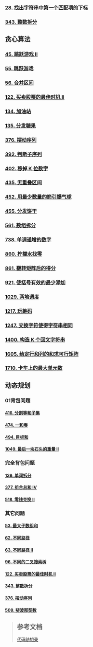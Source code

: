 ### [28. 找出字符串中第一个匹配项的下标](./find-the-index-of-the-first-occurrence-in-a-string/src/main/java/priv/lgtczh/leetcode/Solution.java)

### [343. 整数拆分](integer-break/src/main/java/priv/lgtczh/leetcode/Solution.java)

## 贪心算法

### [45. 跳跃游戏 II](jump-game-ii/src/main/java/priv/lgtczh/leetcode/Solution.java)

### [55. 跳跃游戏](jump-game/src/main/java/priv/lgtczh/leetcode/Solution.java)

### [56. 合并区间](merge-intervals/src/main/java/priv/lgtczh/leetcode/Solution.java)

### [122. 买卖股票的最佳时机 II](best-time-to-buy-and-sell-stock-ii/src/main/java/priv/lgtczh/leetcode/greedy/Solution.java)

### [134. 加油站](./gas-station/src/main/java/priv/lgtczh/leetcode/Solution.java)

### [135. 分发糖果](candy/src/main/java/priv/lgtczh/leetcode/Solution.java)

### [376. 摆动序列](wiggle-subsequence/src/main/java/priv/lgtczh/leetcode/greedy/Solution.java)

### [392. 判断子序列](is-subsequence/src/main/java/priv/lgtczh/leetcode/Solution.java)

### [402. 移掉 K 位数字](remove-k-digits/src/main/java/priv/lgtczh/leetcode/Solution.java)

### [435. 无重叠区间](./non-overlapping-intervals/src/main/java/priv/lgtczh/leetcode/Solution.java)

### [452. 用最少数量的箭引爆气球](minimum-number-of-arrows-to-burst-balloons/src/main/java/priv/lgtczh/leetcode/Solution.java)

### [455. 分发饼干](assign-cookies/src/main/java/priv/lgtczh/leetcode/Solution.java)

### [561. 数组拆分](array-partition/src/main/java/priv/lgtczh/leetcode/Solution.java)

### [738. 单调递增的数字](monotone-increasing-digits/src/main/java/priv/lgtczh/leetcode/Solution.java)

### [860. 柠檬水找零](lemonade-change/src/main/java/priv/lgtczh/leetcode/Solution.java)

### [861. 翻转矩阵后的得分](score-after-flipping-matrix/src/main/java/priv/lgtczh/leetcode/Solution.java)

### [921. 使括号有效的最少添加](minimum-add-to-make-parentheses-valid/src/main/java/priv/lgtczh/leetcode/Solution.java)

### [1029. 两地调度](two-city-scheduling/src/main/java/priv/lgtczh/leetcode/Solution.java)

### [1217. 玩筹码](minimum-cost-to-move-chips-to-the-same-position/src/main/java/priv/lgtczh/leetcode/Solution.java)

### [1247. 交换字符使得字符串相同](minimum-swaps-to-make-strings-equal/src/main/java/priv/lgtczh/leetcode/Solution.java)

### [1400. 构造 K 个回文字符串](construct-k-palindrome-strings/src/main/java/priv/lgtczh/leetcode/Solution.java)

### [1605. 给定行和列的和求可行矩阵](find-valid-matrix-given-row-and-column-sums/src/main/java/priv/lgtczh/leetcode/Solution.java)

### [1710. 卡车上的最大单元数](maximum-units-on-a-truck/src/main/java/priv/lgtczh/leetcode/Solution.java)


## 动态规划

### 01背包问题

#### [416. 分割等和子集](partition-equal-subset-sum/src/main/java/priv/lgtczh/leetcode/Solution.java)

#### [474. 一和零](ones-and-zeroes/src/main/java/priv/lgtczh/leetcode/Solution.java)

#### [494. 目标和](target-sum/src/main/java/priv/lgtczh/leetcode/Solution.java)

#### [1049. 最后一块石头的重量 II](last-stone-weight-ii/src/main/java/priv/lgtczh/leetcode/Solution.java)

### 完全背包问题

#### [139. 单词拆分](word-break/src/main/java/priv/lgtczh/leetcode/Solution.java)

#### [377. 组合总和 Ⅳ](combination-sum-iv/src/main/java/priv/lgtczh/leetcode/Solution.java)

#### [518. 零钱兑换 II](coin-change-ii/src/main/java/priv/lgtczh/leetcode/Solution.java)

### 其它问题

#### [53. 最大子数组和](maximum-subarray/src/main/java/priv/lgtczh/leetcode/dynamic_programming/Solution.java)

#### [62. 不同路径](unique-paths/src/main/java/priv/lgtczh/leetcode/Solution.java)

#### [63. 不同路径 II](unique-paths-ii/src/main/java/priv/lgtczh/leetcode/Solution.java)

#### [96. 不同的二叉搜索树](unique-binary-search-trees/src/main/java/priv/lgtczh/leetcode/Solution.java)

#### [122. 买卖股票的最佳时机 II](best-time-to-buy-and-sell-stock-ii/src/main/java/priv/lgtczh/leetcode/dynamic_programming/Solution.java)

#### [343. 整数拆分](integer-break/src/main/java/priv/lgtczh/leetcode/dynamic_programming/Solution.java)

#### [376. 摆动序列](wiggle-subsequence/src/main/java/priv/lgtczh/leetcode/dynamic_programming/Solution.java)

#### [509. 斐波那契数](fibonacci-number/src/main/java/priv/lgtczh/leetcode/Solution.java)


> ## 参考文档
> [代码随想录](https://programmercarl.com/)
